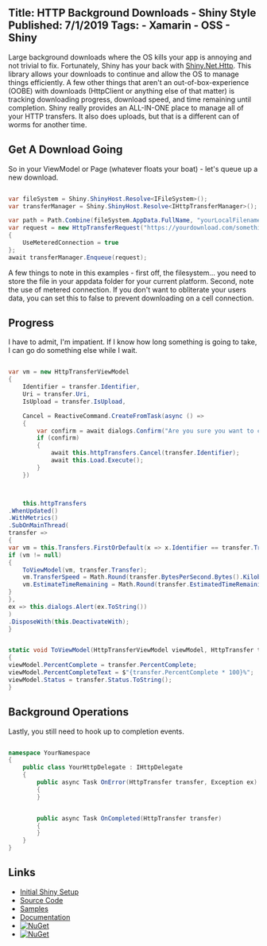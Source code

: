 Title: HTTP Background Downloads - Shiny Style
Published: 7/1/2019
Tags:
    - Xamarin
    - OSS
    - Shiny
---

Large background downloads where the OS kills your app is annoying and not trivial to fix.  Fortunately, Shiny has your back with [Shiny.Net.Http](https://www.nuget.org/packages/Shiny.Net.Http/).  This library allows your downloads to continue and allow the OS to manage things efficiently.  A few other things that aren't an out-of-box-experience (OOBE) with downloads (HttpClient or anything else of that matter) is tracking downloading progress, download speed, and time remaining until completion.  Shiny really provides an ALL-IN-ONE place to manage all of your HTTP transfers.  It also does uploads, but that is a different can of worms for another time.


## Get A Download Going

So in your ViewModel or Page (whatever floats your boat) - let's queue up a new download. 

```csharp

var fileSystem = Shiny.ShinyHost.Resolve<IFileSystem>();
var transferManager = Shiny.ShinyHost.Resolve<IHttpTransferManager>();

var path = Path.Combine(fileSystem.AppData.FullName, "yourLocalFilename.ext");
var request = new HttpTransferRequest("https://yourdownload.com/something.ext" path, false)
{
    UseMeteredConnection = true
};
await transferManager.Enqueue(request);
```

A few things to note in this examples - first off, the filesystem... you need to store the file in your appdata folder for your current platform.  Second, note the use of metered connection.  If you don't want to obliterate your users data, you can set this to false to prevent downloading on a cell connection.


## Progress
I have to admit, I'm impatient.  If I know how long something is going to take, I can go do something else while I wait.

```csharp

var vm = new HttpTransferViewModel
{
    Identifier = transfer.Identifier,
    Uri = transfer.Uri,
    IsUpload = transfer.IsUpload,

    Cancel = ReactiveCommand.CreateFromTask(async () =>
    {
        var confirm = await dialogs.Confirm("Are you sure you want to cancel all transfers?", "Confirm", "Yes", "No");
        if (confirm)
        {
            await this.httpTransfers.Cancel(transfer.Identifier);
            await this.Load.Execute();
        }
    })



    this.httpTransfers
.WhenUpdated()
.WithMetrics()
.SubOnMainThread(
transfer =>
{
var vm = this.Transfers.FirstOrDefault(x => x.Identifier == transfer.Transfer.Identifier);
if (vm != null)
{
    ToViewModel(vm, transfer.Transfer);
    vm.TransferSpeed = Math.Round(transfer.BytesPerSecond.Bytes().Kilobytes, 2) + " Kb/s";
    vm.EstimateTimeRemaining = Math.Round(transfer.EstimatedTimeRemaining.TotalMinutes, 1) + " min(s)";
}
},
ex => this.dialogs.Alert(ex.ToString())
)
.DisposeWith(this.DeactivateWith);
}


static void ToViewModel(HttpTransferViewModel viewModel, HttpTransfer transfer)
{
viewModel.PercentComplete = transfer.PercentComplete;
viewModel.PercentCompleteText = $"{transfer.PercentComplete * 100}%";
viewModel.Status = transfer.Status.ToString();
}

```

## Background Operations

Lastly, you still need to hook up to completion events.

```csharp

namespace YourNamespace
{
    public class YourHttpDelegate : IHttpDelegate
    {
        public async Task OnError(HttpTransfer transfer, Exception ex)
        {
        }


        public async Task OnCompleted(HttpTransfer transfer)
        {
        }
    }
}
```

## Links
* [Initial Shiny Setup](introducingshiny)
* [Source Code](https://github.com/shinyorg/shiny)
* [Samples](https://github.com/shinyorg/shinysamples)
* [Documentation](https://shinylib.net)
* [![NuGet](https://img.shields.io/nuget/v/Shiny.Core.svg?maxAge=2592000)](https://www.nuget.org/packages/Shiny.Core/)
* [![NuGet](https://img.shields.io/nuget/v/Shiny.Net.Http.svg?maxAge=2592000)](https://www.nuget.org/packages/Shiny.Net.Http/)